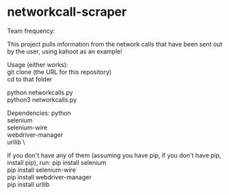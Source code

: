 # networkcall-scraper
Team frequency:

This project pulls information from the network calls that have been sent out by the user, using kahoot as an example!


Usage (either works): \
git clone (the URL for this repository) \
cd to that folder

python networkcalls.py \
python3 networkcalls.py

Dependencies:
python \
selenium \
selenium-wire \
webdriver-manager \
urllib \

If you don't have any of them (assuming you have pip, if you don't have pip, install pip), run:
pip install selenium \
pip install selenium-wire \
pip install webdriver-manager \
pip install urllib
